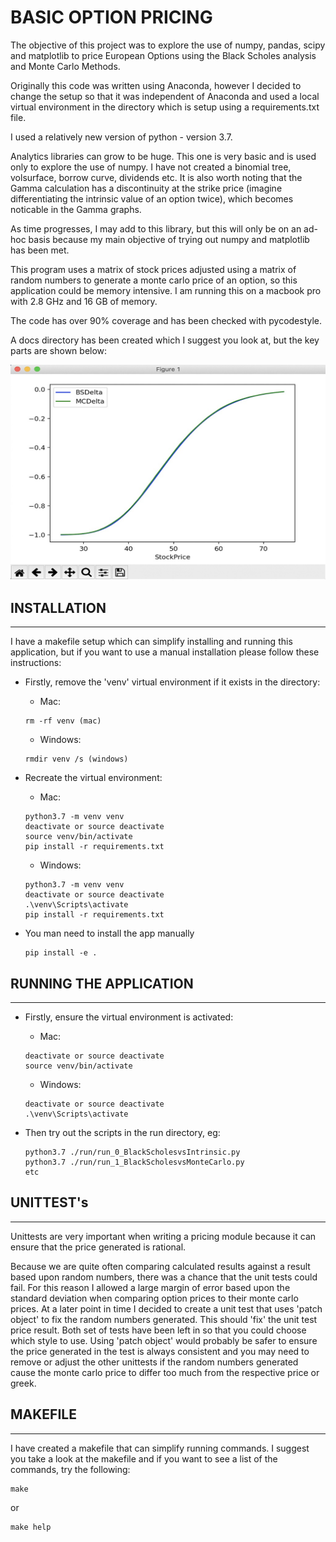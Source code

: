 # BASIC OPTION PRICING

The objective of this project was to explore the use of numpy, pandas, scipy and matplotlib
to price European Options using the Black Scholes analysis and Monte Carlo Methods.

Originally this code was written using Anaconda, however I decided to change the setup so that
it was independent of Anaconda and used a local virtual environment in the directory which is setup using
a requirements.txt file.

I used a relatively new version of python - version 3.7.

Analytics libraries can grow to be huge.   This one is very basic and is used only to explore the use of numpy.   I have not created
a binomial tree, volsurface, borrow curve, dividends etc.   It is also worth noting that the Gamma calculation has a discontinuity
at the strike price (imagine differentiating the intrinsic value of an option twice), which becomes noticable in the Gamma graphs.

As time progresses, I may add to this library, but this will only be on an ad-hoc basis because my main objective of trying out numpy
and matplotlib has been met.

This program uses a matrix of stock prices adjusted using a matrix of random numbers to generate a monte carlo price of an option, so 
this application could be memory intensive.   I am running this on a macbook pro with 2.8 GHz and 16 GB of memory.

The code has over 90% coverage and has been checked with pycodestyle.

A docs directory has been created which I suggest you look at, but the key parts are shown below:

![BasicOptionPricing](./docs/BasicOptionPricing1024x700.jpg)

## INSTALLATION

---

I have a makefile setup which can simplify installing and running this application, but if you want to use a manual
installation please follow these instructions:

* Firstly, remove the 'venv' virtual environment if it exists in the directory:
    * Mac:
    ```
    rm -rf venv (mac)
    ```
    * Windows:
    ```
    rmdir venv /s (windows)
    ```


* Recreate the virtual environment:
    * Mac:
    ```
    python3.7 -m venv venv
    deactivate or source deactivate
    source venv/bin/activate
    pip install -r requirements.txt
    ```
    * Windows:
    ```
    python3.7 -m venv venv
    deactivate or source deactivate
    .\venv\Scripts\activate
    pip install -r requirements.txt
    ```

* You man need to install the app manually
    ```
    pip install -e .
    ```

## RUNNING THE APPLICATION

---

* Firstly, ensure the virtual environment is activated:
    * Mac:
    ```
    deactivate or source deactivate
    source venv/bin/activate
    ```
    * Windows:
    ```
    deactivate or source deactivate
    .\venv\Scripts\activate
    ```

* Then try out the scripts in the run directory, eg:
    ```
    python3.7 ./run/run_0_BlackScholesvsIntrinsic.py
    python3.7 ./run/run_1_BlackScholesvsMonteCarlo.py
    etc
    ```

## UNITTEST's

---

Unittests are very important when writing a pricing module because it can ensure that the price generated is rational.

Because we are quite often comparing calculated results against a result based upon random numbers, there was a chance that the unit tests could fail.   For this reason I allowed a large margin of error based upon the standard deviation when comparing option prices to their monte carlo prices.   At a later point in time I decided to create a unit test that uses 'patch object' to fix the random numbers generated.   This should 'fix'
the unit test price result.   Both set of tests have been left in so that you could choose which style to use.   Using 'patch object' would
probably be safer to ensure the price generated in the test is always consistent and you may need to remove or adjust the other unittests if
the random numbers generated cause the monte carlo price to differ too much from the respective price or greek.

## MAKEFILE

---

I have created a makefile that can simplify running commands.   I suggest you take a look at the makefile and if you want to see a list of the commands, try the following:

```
make
```
or
```
make help
```
